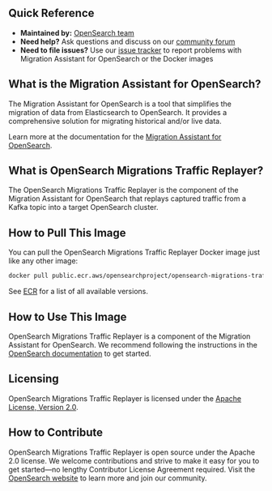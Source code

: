## Quick Reference

- **Maintained by:** [OpenSearch team](https://github.com/opensearch-project)
- **Need help?** Ask questions and discuss on our [community forum](https://forum.opensearch.org/tag/migration)
- **Need to file issues?** Use our [issue tracker](https://github.com/opensearch-project/opensearch-migrations/issues) to report problems with Migration Assistant for OpenSearch or the Docker images

## What is the Migration Assistant for OpenSearch?

The Migration Assistant for OpenSearch is a tool that simplifies the migration of data from Elasticsearch to OpenSearch. It provides a comprehensive solution for migrating historical and/or live data.

Learn more at the documentation for the [Migration Assistant for OpenSearch](https://docs.opensearch.org/docs/latest/migration-assistant).

## What is OpenSearch Migrations Traffic Replayer?

The OpenSearch Migrations Traffic Replayer is the component of the Migration Assistant for OpenSearch that replays captured traffic from a Kafka topic into a target OpenSearch cluster.

## How to Pull This Image

You can pull the OpenSearch Migrations Traffic Replayer Docker image just like any other image:

```bash
docker pull public.ecr.aws/opensearchproject/opensearch-migrations-traffic-replayer:latest
```

See [ECR](https://gallery.ecr.aws/opensearchproject/opensearch-migrations-traffic-replayer) for a list of all available versions.

## How to Use This Image

OpenSearch Migrations Traffic Replayer is a component of the Migration Assistant for OpenSearch. We recommend following the instructions in the [OpenSearch documentation](https://docs.opensearch.org/docs/latest/migration-assistant) to get started.

## Licensing

OpenSearch Migrations Traffic Replayer is licensed under the [Apache License, Version 2.0](https://www.apache.org/licenses/LICENSE-2.0).

## How to Contribute

OpenSearch Migrations Traffic Replayer is open source under the Apache 2.0 license. We welcome contributions and strive to make it easy for you to get started—no lengthy Contributor License Agreement required. Visit the [OpenSearch website](https://opensearch.org) to learn more and join our community.

